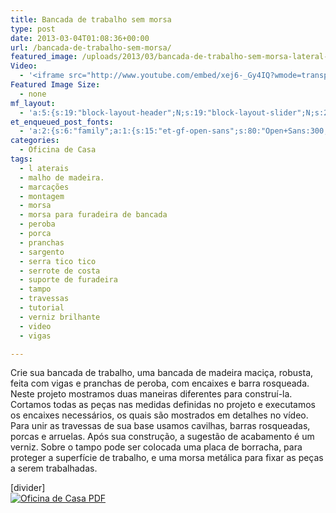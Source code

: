 ```yaml
---
title: Bancada de trabalho sem morsa
type: post
date: 2013-03-04T01:08:36+00:00
url: /bancada-de-trabalho-sem-morsa/
featured_image: /uploads/2013/03/bancada-de-trabalho-sem-morsa-lateral-Oficina-de-Casa.jpg
Video:
  - '<iframe src="http://www.youtube.com/embed/xej6-_Gy4IQ?wmode=transparent" frameborder="0" width="620" height="380"></iframe>'
Featured Image Size:
  - none
mf_layout:
  - 'a:5:{s:19:"block-layout-header";N;s:19:"block-layout-slider";N;s:22:"block-layout-structure";s:10:"full-width";s:25:"block-layout-left_sidebar";s:12:"blog-sidebar";s:26:"block-layout-right_sidebar";s:12:"blog-sidebar";}'
et_enqueued_post_fonts:
  - 'a:2:{s:6:"family";a:1:{s:15:"et-gf-open-sans";s:80:"Open+Sans:300,300italic,regular,italic,600,600italic,700,700italic,800,800italic";}s:6:"subset";a:2:{i:0;s:5:"latin";i:1;s:9:"latin-ext";}}'
categories:
  - Oficina de Casa
tags:
  - l aterais
  - malho de madeira.
  - marcações
  - montagem
  - morsa
  - morsa para furadeira de bancada
  - peroba
  - porca
  - pranchas
  - sargento
  - serra tico tico
  - serrote de costa
  - suporte de furadeira
  - tampo
  - travessas
  - tutorial
  - verniz brilhante
  - video
  - vigas

---
```

Crie sua bancada de trabalho, uma bancada de madeira maciça, robusta, feita com vigas e pranchas de peroba, com encaixes e barra rosqueada. Neste projeto mostramos duas maneiras diferentes para construí-la. Cortamos todas as peças nas medidas definidas no projeto e executamos os encaixes necessários, os quais são mostrados em detalhes no vídeo. Para unir as travessas de sua base usamos cavilhas, barras rosqueadas, porcas e arruelas. Após sua construção, a sugestão de acabamento é um verniz. Sobre o tampo pode ser colocada uma placa de borracha, para proteger a superfície de trabalho, e uma morsa metálica para fixar as peças a serem trabalhadas.

[divider]  
[![Oficina de Casa PDF][1]][2]

 [1]: /uploads/pdf/download-pdf.png
 [2]: /uploads/pdf/bancada-de-madeira-oficina-de-casa.pdf "Faça o download do PDF"